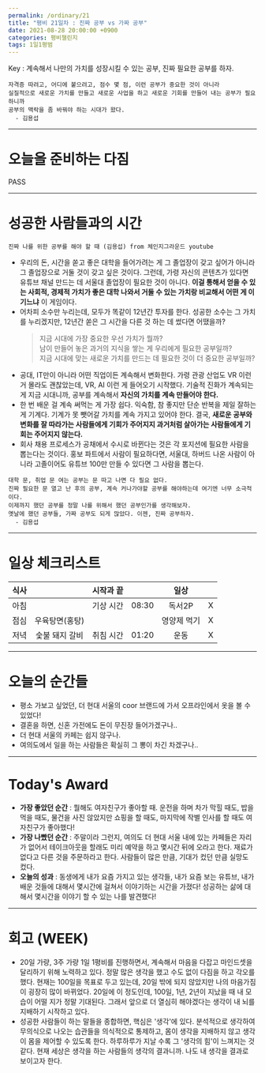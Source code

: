 ```yaml
---
permalink: /ordinary/21
title: "평비 21일차 : 진짜 공부 vs 가짜 공부"
date: 2021-08-28 20:00:00 +0900
categories: 평비챌린지
tags: 1일1평범
---  
```

Key : 계속해서 나만의 가치를 성장시킬 수 있는 공부, 진짜 필요한 공부를 하자.
```
자격증 따려고, 어디에 붙으려고, 점수 몇 점, 이런 공부가 중요한 것이 아니라
실질적으로 새로운 가치를 만들고 새로운 사업을 하고 새로운 기회를 만들어 내는 공부가 필요하니까
공부의 맥락을 좀 바꿔야 하는 시대가 왔다.
  - 김용섭
```

---
# 오늘을 준비하는 다짐
PASS

---
# 성공한 사람들과의 시간
`진짜 나를 위한 공부를 해야 할 때 (김용섭) from 체인지그라운드 youtube`  
- 우리의 돈, 시간을 쏟고 좋은 대학을 들어가려는 게 그 졸업장이 갖고 싶어가 아니라 그 졸업장으로 거둘 것이 갖고 싶은 것이다. 그런데, 가령 자신의 콘텐츠가 있다면 유튜브 채널 만드는 데 서울대 졸업장이 필요한 것이 아니다. **이걸 통해서 얻을 수 있는 사회적, 경제적 가치가 좋은 대학 나와서 거둘 수 있는 가치랑 비교해서 어떤 게 이기느냐** 이 게임이다.
- 어차피 소수만 누리는데, 모두가 똑같이 12년간 투자를 한다. 성공한 소수는 그 가치를 누리겠지만, 12년간 쏟은 그 시간을 다른 것 하는 데 썼다면 어땠을까? 
  > 지금 시대에 가장 중요한 우선 가치가 뭘까?  
  > 남이 만들어 놓은 과거의 지식을 쌓는 게 우리에게 필요한 공부일까?  
  > 지금 시대에 맞는 새로운 가치를 만드는 데 필요한 것이 더 중요한 공부일까?
- 공대, IT만이 아니라 어떤 직업이든 계속해서 변화한다. 가령 관광 산업도 VR 이런 거 몰라도 괜찮았는데, VR, AI 이런 게 들어오기 시작했다. 기술적 진화가 계속되는 게 지금 시대니까, 공부를 계속해서 **자신의 가치를 계속 만들어야 한다.**
- 한 번 배운 걸 계속 써먹는 게 가장 쉽다. 익숙함, 참 좋지만 단순 반복을 제일 잘하는 게 기계다. 기계가 못 뺏어갈 가치를 계속 가지고 있어야 한다. 결국, **새로운 공부와 변화를 잘 따라가는 사람들에게 기회가 주어지지 과거처럼 살아가는 사람들에게 기회는 주어지지 않는다.**
- 회사 채용 프로세스가 공채에서 수시로 바뀐다는 것은 각 포지션에 필요한 사람을 뽑는다는 것이다. 홍보 파트에서 사람이 필요하다면, 서울대, 하버드 나온 사람이 아니라 고졸이어도 유튜브 100만 만들 수 있다면 그 사람을 뽑는다.

```
대학 문, 취업 문 여는 공부는 문 따고 나면 다 필요 없다.
진짜 필요한 문 열고 난 후의 공부, 계속 커나가야할 공부를 해야하는데 여기엔 너무 소극적이다.
이제까지 했던 공부를 정말 나를 위해서 했던 공부인가를 생각해보자.
옛날에 했던 공부들, 가짜 공부도 되게 많았다. 이젠, 진짜 공부하자.
  - 김용섭
```

---
# 일상 체크리스트

| 식사 |  | 시작과 끝 |  | 일상 |  |
|:----:|:----:|:----:|:----:|:----:|:----:|
| 아침 |  | 기상 시간 | 08:30 | 독서2P | X |
| 점심 | 우육탕면(홍탕) |  |  | 영양제 먹기 | X |
| 저녁 | 숯불 돼지 갈비 | 취침 시간 | 01:20 | 운동 | X |

---
# 오늘의 순간들
- 평소 가보고 싶었던, 더 현대 서울의 coor 브랜드에 가서 오프라인에서 옷을 볼 수 있었다!
- 결혼을 하면, 신혼 가전에도 돈이 무진장 들어가겠구나..
- 더 현대 서울의 카페는 쉽지 않구나.
- 여의도에서 일을 하는 사람들은 확실히 그 뽕이 차긴 차겠구나..

---
# Today's Award
- **가장 좋았던 순간** : 뭘해도 여자친구가 좋아할 때. 운전을 하며 차가 막힐 때도, 밥을 먹을 때도, 물건을 사진 않았지만 쇼핑을 할 때도, 마지막에 작별 인사를 할 때도 여자친구가 좋아했다!
- **가장 나빴던 순간** : 주말이라 그런지, 여의도 더 현대 서울 내에 있는 카페들은 자리가 없어서 테이크아웃을 할래도 미리 예약을 하고 몇시간 뒤에 오라고 한다. 재료가 없다고 다른 것을 주문하라고 한다. 사람들이 많은 만큼, 기대가 컸던 만큼 실망도 컸다.
- **오늘의 성과** : 동생에게 내가 요즘 가지고 있는 생각들, 내가 요즘 보는 유튜브, 내가 배운 것들에 대해서 몇시간에 걸쳐서 이야기하는 시간을 가졌다! 성공하는 삶에 대해서 몇시간을 이야기 할 수 있는 나를 발견했다!

---
# 회고 (WEEK)
- 20일 가량, 3주 가량 1일 1평비를 진행하면서, 계속해서 마음을 다잡고 마인드셋을 달리하기 위해 노력하고 있다. 정말 많은 생각을 했고 수도 없이 다짐을 하고 각오를 했다. 현재는 100일을 목표로 두고 있는데, 20일 밖에 되지 않았지만 나의 마음가짐이 굉장히 많이 바뀌었다. 20일에 이 정도인데, 100일, 1년, 2년이 지났을 때 내 모습이 어떨 지가 정말 기대된다. 그래서 앞으로 더 열심히 해야겠다는 생각이 내 뇌를 지배하기 시작하고 있다.
- 성공한 사람들이 하는 말들을 종합하면, 핵심은 '생각'에 있다. 분석적으로 생각하여 무의식으로 나오는 습관들을 의식적으로 통제하고, 몸이 생각을 지배하지 않고 생각이 몸을 제어할 수 있도록 한다. 하루하루가 지날 수록 그 '생각의 힘'이 느껴지는 것 같다. 현재 세상은 생각을 하는 사람들의 생각의 결과니까. 나도 내 생각을 결과로 보이고자 한다.
